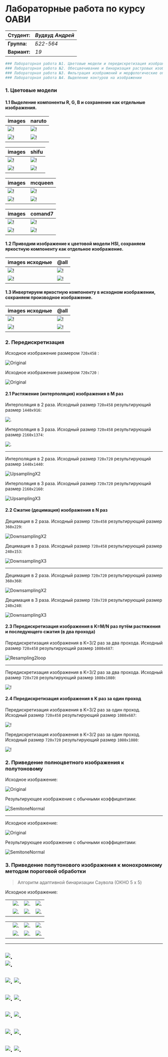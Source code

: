 # Лабораторные работа по курсу OABИ
|**Студент:**|*Вудвуд Андрей*|
|------------|--------------|
|**Группа:** |*Б22-564*     |
|**Вариант:**|*19*           |
```sh
### Лабораторная работа №1. Цветовые модели и передискретизация изображений
### Лабораторная работа №2. Обесцвечивание и бинаризация растровых изображений
### Лабораторная работа №3. Фильтрация изображений и морфологические операции
### Лабораторная работа №4. Выделение контуров на изображении
```
### 1.  **Цветовые модели**
#### 1.1  Выделение компоненты R, G, B и сохранение как отдельные изображения. 
| images   | naruto |
|----------|------------|
|![!](/naruto_RGB/naruto.png) |![!](/naruto_RGB/blue.png)|
|![!](/naruto_RGB/green.png)  |![!](/naruto_RGB/red.png)|

| images   |     shifu |
|----------|------------|
|![!](/shifu_RGB/shifu.png) |![!](/shifu_RGB/blue.png)|
|![!](/shifu_RGB/green.png)  |![!](/shifu_RGB/red.png)|

| images   |     mcqueen |
|----------|------------|
|![!](/mcqueen_RGB/mcqueen.png) |![!](/mcqueen_RGB/blue.png)|
|![!](/mcqueen_RGB/green.png)  |![!](/mcqueen_RGB/red.png)|

| images   |     comand7 |
|----------|------------|
|![!](/comand7_RGB/comand7.png) |![!](/comand7_RGB/blue.png)|
|![!](/comand7_RGB/green.png)  |![!](/comand7_RGB/red.png)|



#### 1.2 Приводим изображение к цветовой модели HSI, сохраняем яркостную компоненту как отдельное изображение. 

| images исходные   |     @all |
|----------|------------|
|![!](/naruto_RGB/naruto_HSI/naruto.png) |![!](/mcqueen_RGB/mcqueen_HSI/mcqueen.png)|
|![!](/shifu_RGB/shifu_HSI/shifu.png)  |![!](/comand7_RGB/comand7_HSI/comand7.png)|


#### 1.3 Инвертируем яркостную компоненту в исходном изображении, сохраняем производное изображение.
| images исходные   |     @all |
|----------|------------|
|![!](/naruto_RGB/naruto_HSI/naruto_I/naruto_inverted.png) |![!](/mcqueen_RGB/mcqueen_HSI/mcqueen_I/mcqueen_inverted.png)|
|![!](/shifu_RGB/shifu_HSI/shifu_I/shifu_inverted.png)  |![!](/comand7_RGB/comand7_HSI/comand7_I/comand7_inverted.png)|


### 2. Передискретизация

Исходное изображение размером `720x458` :

![Original](/original/text1.png)

Исходное изображение размером `720x720` :

![Original](/original/spiral1.png)

#### 2.1 Растяжение (интерполяция) изображения в M раз

Интерполяция в 2 раза. Исходный размер `720x458` результирующий размер `1440x916`:

![.](/res/upsampling2_text1.png)

Интерполяция в 3 раза. Исходный размер `720x458` результирующий размер `2160x1374`:

![.](/res/upsampling_text1.png)

---

Интерполяция в 2 раза. Исходный размер `720x720` результирующий размер `1440x1440`:

![UpsamplingX2](res/upsampling2_spiral1.png)

Интерполяция в 3 раза. Исходный размер `720x720` результирующий размер `2160x2160`:

![UpsamplingX3](res/upsampling3_spiral1.png)

#### 2.2 Сжатие (децимация) изображения в N раз

Децимация в 2 раза. Исходный размер `720x458` результирующий размер `360x229`:

![DownsamplingX2](res/downsampling2_text1.png)

Децимация в 3 раза. Исходный размер `720x458` результирующий размер `240x153`:

![DownsamplingX3](res/downsampling3_text1.png)

---

Децимация в 2 раза. Исходный размер `720x720` результирующий размер `360x360`:

![DownsamplingX2](res/downsampling2_spiral1.png)

Децимация в 3 раза. Исходный размер `720x720` результирующий размер `240x240`:

![DownsamplingX3](res/downsampling3_spiral1.png)

#### 2.3 Передискретизация изображения в K=M/N раз путём растяжения и последующего сжатия (в два прохода)

Передискретизация изображения в K=3/2 раз за два прохода. Исходный размер `720x458` результирующий размер `1080x687`:

![Resampling2loop](res/downsampling3x2_text1.png)

---

Передискретизация изображения в K=3/2 раз за два прохода. Исходный размер `720x720` результирующий размер `1080x1080`:

![!](res/downsampling3x2_spiral1.png)

#### 2.4 Передискретизация изображения в K раз за один проход

Передискретизация изображения в K=3/2 раз за один проход. Исходный размер `720x458` результирующий размер `1080x687`:

![!](res/resampling_text1.png)



Передискретизация изображения в K=3/2 раз за один проход. Исходный размер `720x720` результирующий размер `1080x1080`:

![!](res/resampling_spiral1.png)

### 2. Приведение полноцветного изображения к полутоновому

Исходное изображение:

![Original](/original/test10.png)

Результирующее изображение с обычными коэффицентами:


![SemitoneNormal](res/halftone_test10.png)

---

Исходное изображение:

![Original](/original/test11.png)

Результирующее изображение с обычными коэффицентами:

![SemitoneNormal](res/halftone_test11.png)


### 3. Приведение полутонового изображения к монохромному методом пороговой обработки

> Алгоритм адаптивной бинаризации Cаувола  (ОКНО 5 x 5)

Исходное изображение:

|		|												   |								    			  |					                            |
|---------------|------------------------------------------------------|------------------------------------------------------|------------------------------------------------------|
| 		|![.](binarization/semitone_capitan.png)|![.](binarization/semitone_cartoon.png)|![.](binarization/semitone_contour_map.png)|
|			|![.](binarization/semitone_fingerprint.png)|![.](binarization/semitone_xray.png)|![.](binarization/semitone_xray1.png)|



|		|												   |								    			  |					                            |
|---------------|------------------------------------------------------|------------------------------------------------------|------------------------------------------------------|
| 		|![.](binarization/processed/processed_1.png)|![.](binarization/processed/processed_2.png)|![.](binarization/processed/processed_3.png)|
|			|![.](binarization/processed/processed_4.png)|![.](binarization/processed/processed_5.png)|![.](binarization/processed/processed_6.png)|


---
![.](binarization/semitone_capitan.png)  
![.](binarization/processed/processed_1.png)
--
![.](binarization/semitone_cartoon.png)
![.](binarization/processed/processed_2.png)
---
![.](binarization/processed/processed_3.png)
![.](binarization/semitone_contour_map.png)
---
![.](binarization/semitone_fingerprint.png)
![.](binarization/processed/processed_4.png)
---
![.](binarization/semitone_xray.png)
![.](binarization/processed/processed_5.png)
---
![.](binarization/semitone_xray1.png)
![.](binarization/processed/processed_6.png)
---